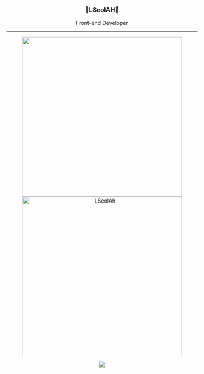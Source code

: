 <div align="center">
 
 ### 🐣LSeolAH🐥
 <p>Front-end Developer</p>
 
  ---
  <div>
  <img width = "420"  src="https://github-readme-stats.vercel.app/api/top-langs/?username=LSeolAh&layout=compact&theme=tokyonight)](https://github.com/LSeolAh/github-readme-stats"/>
  <img width= "420" src="https://github-readme-streak-stats.herokuapp.com/?user=LSeolAH&" alt="LSeolAh" />

<a href="https://github.com/LSeolAh"><img src="https://hits.seeyoufarm.com/api/count/incr/badge.svg?url=https%3A%2F%2Fgithub.com%2FLSeolAh&count_bg=%23000000&title_bg=%23111111&icon=&icon_color=%23E7E7E7&title=hits&edge_flat=false)"/></a>

<br>

</div>
